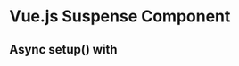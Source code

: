 # Vue.js Suspense Component

## Async setup() with <script setup>

This Vue.js code shows how to use top-level await expressions within a `<script setup>` block, making the component an async dependency. It fetches data and makes it available in the template.

Source: https://github.com/vuejs/docs/blob/main/src/guide/built-ins/suspense.md#_snippet_1

```vue
<script setup>
const res = await fetch(...)
const posts = await res.json()
</script>

<template>
  {{ posts }}
</template>
```

---

## Combining Suspense with Transition, KeepAlive and RouterView

This HTML snippet shows how to combine `<Suspense>` with `<Transition>`, `<KeepAlive>`, and `<RouterView>` components in Vue.js, ensuring they all work together correctly. The `<RouterView>` uses a slot prop to access the current component, which is then wrapped by `<Transition>`, `<KeepAlive>`, and `<Suspense>`.

Source: https://github.com/vuejs/docs/blob/main/src/guide/built-ins/suspense.md#_snippet_3

```vue-html
<RouterView v-slot="{ Component }">
  <template v-if="Component">
    <Transition mode="out-in">
      <KeepAlive>
        <Suspense>
          <!-- main content -->
          <component :is="Component"></component>

          <!-- loading state -->
          <template #fallback>
            Loading...
          </template>
        </Suspense>
      </KeepAlive>
    </Transition>
  </template>
</RouterView>
```

---

## Async setup() Hook

This JavaScript snippet demonstrates how to define an async setup() hook in a Vue.js component. The component fetches data asynchronously and returns it to be used in the template.

Source: https://github.com/vuejs/docs/blob/main/src/guide/built-ins/suspense.md#_snippet_0

```javascript
export default {
  async setup() {
    const res = await fetch(...)
    const posts = await res.json()
    return {
      posts
    }
  }
}
```

---

## Nested Suspense Component Usage

This HTML snippet demonstrates how to use nested `<Suspense>` components in Vue.js. It shows a scenario where an inner `<Suspense>` is used to handle async components nested within another async component.

Source: https://github.com/vuejs/docs/blob/main/src/guide/built-ins/suspense.md#_snippet_4

```vue-html
<Suspense>
  <component :is="DynamicAsyncOuter">
    <component :is="DynamicAsyncInner" />
  </component>
</Suspense>
```

---

## Nested Suspense with suspensible prop

This HTML snippet demonstrates the use of nested `<Suspense>` components in Vue.js with the `suspensible` prop. It shows how the parent `<Suspense>` can handle async dependencies for the nested component.

Source: https://github.com/vuejs/docs/blob/main/src/guide/built-ins/suspense.md#_snippet_5

```vue-html
<Suspense>
  <component :is="DynamicAsyncOuter">
    <Suspense suspensible> <!-- this -->
      <component :is="DynamicAsyncInner" />
    </Suspense>
  </component>
</Suspense>
```

---

## Suspense Component Usage

This HTML snippet demonstrates the basic usage of the `<Suspense>` component in Vue.js. It defines a default slot containing a component with potentially async dependencies and a fallback slot for the loading state.

Source: https://github.com/vuejs/docs/blob/main/src/guide/built-ins/suspense.md#_snippet_2

```vue-html
<Suspense>
  <!-- component with nested async dependencies -->
  <Dashboard />

  <!-- loading state via #fallback slot -->
  <template #fallback>
    Loading...
  </template>
</Suspense>
```

